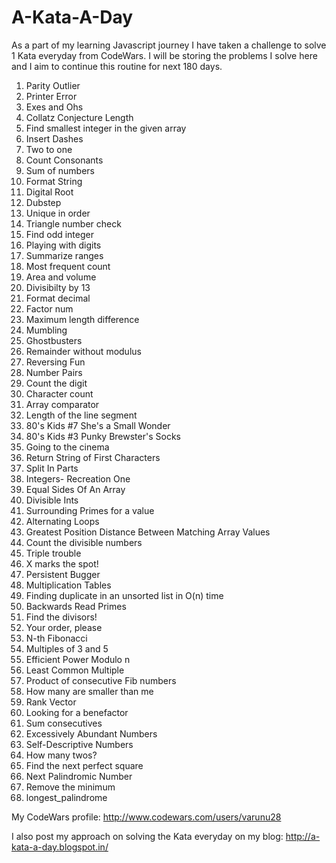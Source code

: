 # A-Kata-A-Day

As a part of my learning Javascript journey I have taken a challenge to solve 1 Kata everyday from CodeWars. I will be storing the 
problems I solve here and I aim to continue this routine for next 180 days.

1. Parity Outlier 
2. Printer Error
3. Exes and Ohs
4. Collatz Conjecture Length
5. Find smallest integer in the given array
6. Insert Dashes
7. Two to one
8. Count Consonants
9. Sum of numbers
10. Format String
11. Digital Root
12. Dubstep
13. Unique in order
14. Triangle number check
15. Find odd integer
16. Playing with digits
17. Summarize ranges
18. Most frequent count
19. Area and volume
20. Divisibilty by 13
21. Format decimal
22. Factor num
23. Maximum length difference
24. Mumbling
25. Ghostbusters
26. Remainder without modulus 
27. Reversing Fun
28. Number Pairs
29. Count the digit
30. Character count
31. Array comparator
32. Length of the line segment
33. 80's Kids #7 She's a Small Wonder
34. 80's Kids #3 Punky Brewster's Socks
35. Going to the cinema
36. Return String of First Characters
37. Split In Parts
38. Integers- Recreation One
39. Equal Sides Of An Array
40. Divisible Ints
41. Surrounding Primes for a value
42. Alternating Loops
43. Greatest Position Distance Between Matching Array Values
44. Count the divisible numbers
45. Triple trouble
46. X marks the spot!
47. Persistent Bugger
48. Multiplication Tables
49. Finding duplicate in an unsorted list in O(n) time
50. Backwards Read Primes
51. Find the divisors!
52. Your order, please
53. N-th Fibonacci
54. Multiples of 3 and 5
55. Efficient Power Modulo n
56. Least Common Multiple
57. Product of consecutive Fib numbers
58. How many are smaller than me
59. Rank Vector
60. Looking for a benefactor
61. Sum consecutives
62. Excessively Abundant Numbers
63. Self-Descriptive Numbers
64. How many twos?
65. Find the next perfect square
66. Next Palindromic Number
67. Remove the minimum
68. longest_palindrome

My CodeWars profile: http://www.codewars.com/users/varunu28

I also post my approach on solving the Kata everyday on my blog: http://a-kata-a-day.blogspot.in/
